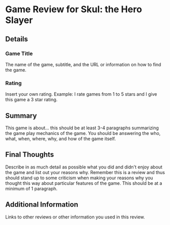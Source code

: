 # Game Review for Skul: the Hero Slayer

## Details

### Game Title

The name of the game, subtitle, and the URL or information on how to find
the game.

### Rating

Insert your own rating.
Example: I rate games from 1 to 5 stars and I give this game a 3 star rating.

## Summary

This game is about... this should be at least 3-4 paragraphs summarizing the
game play mechanics of the game. You should be answering the who, what,
when, where, why, and how of the game itself.

## Final Thoughts

Describe in as much detail as possible what you did and didn't enjoy about the
game and list out your reasons why. Remember this is a review and thus should
stand up to some criticism when making your reasons why you thought this way
about particular features of the game. This should be at a minimum of 1
paragraph.

## Additional Information

Links to other reviews or other information you used in this review.
